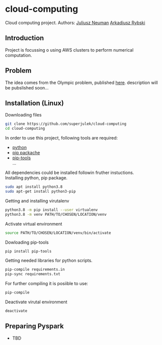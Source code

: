 # cloud-computing
Cloud computing project. Authors: [Juliusz Neuman](https://github.com/superjulek) [Arkadiusz Rybski](https://github.com/arybs)

## Introduction

Project is focussing o using AWS clusters to perform numerical computation.

## Problem
The idea comes from the Olympic problem, published [here](http://www.kgof.edu.pl/archiwum/69/of69-1-2.pdf). 
description will be pubslished soon...

## Installation (Linux)
Downloading files
```bash
git clone https://github.com/superjulek/cloud-computing 
cd cloud-computing
```

In order to use this project, following tools are required:
* [python](https://www.python.org/)
* [pip packache](https://packages.debian.org/stable/python-pip)
* [pip-tools](https://pypi.org/project/pip-tools/1.8.0/)
</br>...

All dependencies could be installed followin fruther instuctions. </br>
Installing python, pip package.
```bash
sudo apt install python3.8
sudo apt-get install python3-pip
```
Getting and installing virutalenv
```bash
python3.8 -m pip install --user virtualenv
python3.8 -m venv PATH/TO/CHOSEN/LOCATION/venv
```
Activate virtual environment
```bash
source PATH/TO/CHOSEN/LOCATION/venv/bin/activate
```
Dowloading pip-tools
```bash
pip install pip-tools
```
Getting needed libraries for python scripts.
```bash
pip-compile requirements.in
pip-sync requirements.txt
```
For further compiling it is posiible to use:
```bash
pip-compile
```
Deactivate virutal environment
```bash
deactivate
```

## Preparing Pyspark

* TBD
